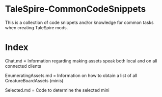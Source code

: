 # TaleSpire-CommonCodeSnippets
This is a collection of code snippets and/or knowledge for common tasks when creating TaleSpire mods.

# Index

Chat.md = Information regarding making assets speak both local and on all connected clients

EnumeratingAssets.md = Information on how to obtain a list of all CreatureBoardAssets (minis)

Selected.md = Code to determine the selected mini
